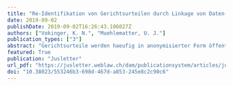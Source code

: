 ```yaml
---
title: "Re-Identifikation von Gerichtsurteilen durch Linkage von Daten(banken)"
date: 2019-09-02
publishDate: 2019-09-02T16:26:43.106027Z
authors: ["Vokinger, K. N.", "Muehlematter, U. J."] 
publication_types: ["3"]
abstract: "Gerichtsurteile werden haeufig in anonymisierter Form öffentlich zugaenglich gemacht. In der vorliegenden Studie haben wir untersucht, ob es mit der Methodik des Linkage – der Verbindung von verschiedenen, oeffentlich zugänglichen Daten(banken) – moeglich ist, Urteile zu re-identifizieren. Materiell interessierten uns die Fragestellungen, welche pharmazeutischen Unternehmen zwischen 2000 und 2018 in einem Verfahren gegen (Preis-)Verfügungen des BAG vor Bundesgericht involviert und welche Arzneimittel davon betroffen waren. Wir erzielten eine Re-Identifikation in 84% der Fälle. Dies wirft neue Fragen zur Anonymisierung von Daten auf."
featured: True
publication: "Jusletter"
url_pdf: "https://jusletter.weblaw.ch/dam/publicationsystem/articles/jusletter/2019/990/re-identifikation-vo_21cb82c096/Jusletter_re-identifikation-vo_21cb82c096_de.pdf"
doi: "10.38023/553246b3-698d-467d-a853-245e8c2c90c6"
---
```


